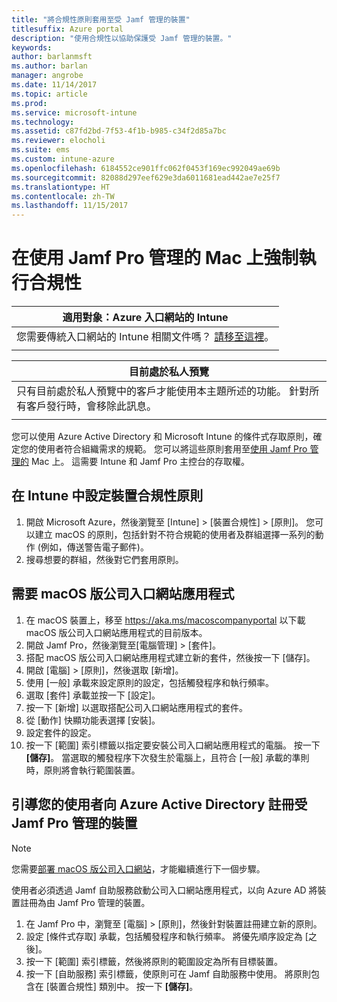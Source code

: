 ```yaml
---
title: "將合規性原則套用至受 Jamf 管理的裝置"
titlesuffix: Azure portal
description: "使用合規性以協助保護受 Jamf 管理的裝置。"
keywords: 
author: barlanmsft
ms.author: barlan
manager: angrobe
ms.date: 11/14/2017
ms.topic: article
ms.prod: 
ms.service: microsoft-intune
ms.technology: 
ms.assetid: c87fd2bd-7f53-4f1b-b985-c34f2d85a7bc
ms.reviewer: elocholi
ms.suite: ems
ms.custom: intune-azure
ms.openlocfilehash: 6184552ce901ffc062f0453f169ec992049ae69b
ms.sourcegitcommit: 82088d297eef629e3da6011681ead442ae7e25f7
ms.translationtype: HT
ms.contentlocale: zh-TW
ms.lasthandoff: 11/15/2017
---
```

# <a name="enforce-compliance-on-macs-managed-with-jamf-pro"></a>在使用 Jamf Pro 管理的 Mac 上強制執行合規性

|適用對象：Azure 入口網站的 Intune |
|--|
|您需要傳統入口網站的 Intune 相關文件嗎？ [請移至這裡](/intune/introduction-intune?toc=/intune-classic/toc.json)。|
| |

|目前處於私人預覽|
|--|
|只有目前處於私人預覽中的客戶才能使用本主題所述的功能。 針對所有客戶發行時，會移除此訊息。|
| |

您可以使用 Azure Active Directory 和 Microsoft Intune 的條件式存取原則，確定您的使用者符合組織需求的規範。 您可以將這些原則套用至[使用 Jamf Pro 管理的](conditional-access-integrate-jamf.md) Mac 上。 這需要 Intune 和 Jamf Pro 主控台的存取權。

## <a name="set-up-device-compliance-policies-in-intune"></a>在 Intune 中設定裝置合規性原則

1. 開啟 Microsoft Azure，然後瀏覽至 [Intune] > [裝置合規性] > [原則]。 您可以建立 macOS 的原則，包括針對不符合規範的使用者及群組選擇一系列的動作 (例如，傳送警告電子郵件)。
2. 搜尋想要的群組，然後對它們套用原則。

## <a name="require-the-company-portal-app-for-macos"></a>需要 macOS 版公司入口網站應用程式

1. 在 macOS 裝置上，移至 https://aka.ms/macoscompanyportal 以下載 macOS 版公司入口網站應用程式的目前版本。
2. 開啟 Jamf Pro，然後瀏覽至[電腦管理] > [套件]。
3. 搭配 macOS 版公司入口網站應用程式建立新的套件，然後按一下 [儲存]。
4. 開啟 [電腦] > [原則]，然後選取 [新增]。
5. 使用 [一般] 承載來設定原則的設定，包括觸發程序和執行頻率。
6. 選取 [套件] 承載並按一下 [設定]。
7. 按一下 [新增] 以選取搭配公司入口網站應用程式的套件。
8. 從 [動作] 快顯功能表選擇 [安裝]。
9. 設定套件的設定。
10. 按一下 [範圍] 索引標籤以指定要安裝公司入口網站應用程式的電腦。 按一下 **[儲存]**。 當選取的觸發程序下次發生於電腦上，且符合 [一般] 承載的準則時，原則將會執行範圍裝置。

## <a name="direct-your-users-to-register-jamf-pro-managed-devices-with-azure-active-directory"></a>引導您的使用者向 Azure Active Directory 註冊受 Jamf Pro 管理的裝置

> [!NOTE]
> 您需要[部署 macOS 版公司入口網站](conditional-access-assign-jamf.md#require-the-company-portal-app-for-macos)，才能繼續進行下一個步驟。  

使用者必須透過 Jamf 自助服務啟動公司入口網站應用程式，以向 Azure AD 將裝置註冊為由 Jamf Pro 管理的裝置。

1. 在 Jamf Pro 中，瀏覽至 [電腦] > [原則]，然後針對裝置註冊建立新的原則。
2. 設定 [條件式存取] 承載，包括觸發程序和執行頻率。 將優先順序設定為 [之後]。
3. 按一下 [範圍] 索引標籤，然後將原則的範圍設定為所有目標裝置。
4. 按一下 [自助服務] 索引標籤，使原則可在 Jamf 自助服務中使用。 將原則包含在 [裝置合規性] 類別中。 按一下 **[儲存]**。

